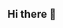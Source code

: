 ## Hi there 👋

<!--
**nxxla3wxxty/nxxla3wxxty** is a ✨ _special_ ✨ repository because its `README.md` (this file) appears on your GitHub profile.

- 🌱 I’m currently learning C#
- 📫 How to reach me: please dont
- 😄 Pronouns: she/her
- 🏠slovakia


-->
